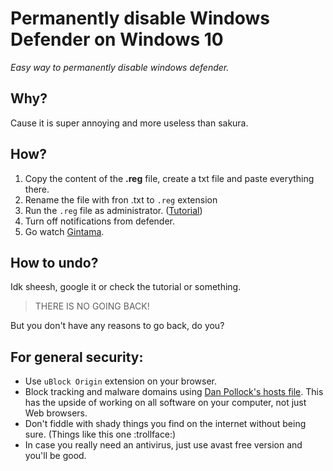 # Permanently disable Windows Defender on Windows 10


*Easy way to  permanently disable windows defender.*


## Why?

Cause it is super annoying and more useless than sakura.

## How?

1. Copy the content of the **.reg** file, create a txt file and paste everything there.
2. Rename the file with fron .txt to `.reg` extension
3. Run the `.reg` file as administrator. ([Tutorial](https://www.tenforums.com/tutorials/5918-how-turn-off-microsoft-defender-antivirus-windows-10-a.html))
4. Turn off notifications from defender.
5. Go watch [Gintama](https://myanimelist.net/anime/918/Gintama).

## How to undo?

Idk sheesh, google it or check the tutorial or something.
>THERE IS NO GOING BACK!

But you don't have any reasons to go back, do you?

## For general security:

* Use `uBlock Origin` extension on your browser.
* Block tracking and malware domains using [Dan Pollock's hosts file](https://someonewhocares.org/hosts/zero/). This has the upside of working on all software on your computer, not just Web browsers.
* Don't fiddle with shady things you find on the internet without being sure. (Things like this one :trollface:)
* In case you really need an antivirus, just use avast free version and you'll be good.

